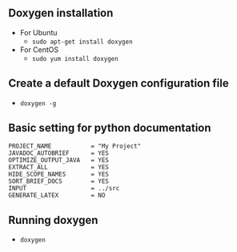 ## Doxygen installation  
- For Ubuntu  
    - `sudo apt-get install doxygen`
- For CentOS  
    - `sudo yum install doxygen`

## Create a default Doxygen configuration file
- `doxygen -g`

## Basic setting for python documentation
```
PROJECT_NAME           = "My Project"
JAVADOC_AUTOBRIEF      = YES
OPTIMIZE_OUTPUT_JAVA   = YES
EXTRACT_ALL            = YES
HIDE_SCOPE_NAMES       = YES
SORT_BRIEF_DOCS        = YES
INPUT                  = ../src
GENERATE_LATEX         = NO
```

## Running doxygen
- `doxygen`